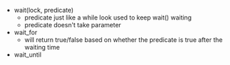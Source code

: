 - wait(lock, predicate)
  - predicate just like a while look used to keep wait() waiting
  - predicate doesn't take parameter
- wait_for
  - will return true/false based on whether the predicate is true after the waiting time
- wait_until